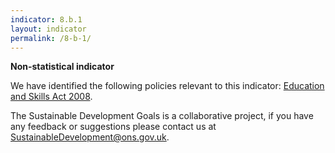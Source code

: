 ```yaml
---
indicator: 8.b.1
layout: indicator
permalink: /8-b-1/
---
```

**Non-statistical indicator**

We have identified the following policies relevant to this indicator: [Education and Skills Act 2008](http://www.legislation.gov.uk/ukpga/2008/25/contents).

The Sustainable Development Goals is a collaborative project, if you have any feedback or suggestions please contact us at <SustainableDevelopment@ons.gov.uk>.